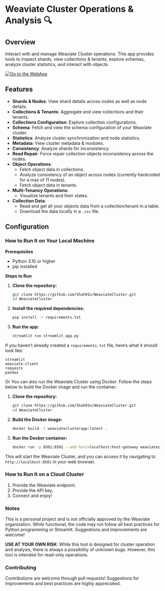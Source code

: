 # Weaviate Cluster Operations & Analysis 🔍

## Overview

Interact with and manage Weaviate Cluster operations. This app provides tools to inspect shards, view collections & tenants, explore schemas, analyze cluster statistics, and interact with objects.

[![Go to the WebApp](https://static.streamlit.io/badges/streamlit_badge_black_white.svg)](https://weaviatecluster.streamlit.app/)

## Features

- **Shards & Nodes**: View shard details across nodes as well as node details.
- **Collections & Tenants**: Aggregate and view collections and their tenants.
- **Collections Configuration**: Explore collection configurations.
- **Schema**: Fetch and view the schema configuration of your Weaviate cluster.
- **Statistics**: Analyze cluster synchronization and node statistics.
- **Metadata**: View cluster metadata & modules.
- **Consistency**: Analyze shards for inconsistency.
- **Read Repair**: Force repair collection objects inconsistency across the nodes.
- **Object Operations**:
   - Fetch object data in collections.
   - Analyze consistency of an object across nodes (currently hardcoded for a max of 11 nodes).
   - Fetch object data in tenants.
- **Multi-Tenancy Operations**:
   - Visualize tenants and their states.
- **Collection Data**:
   - Read and get all your objects data from a collection/tenant in a table.
   - Download the data locally in a `.csv` file.

## Configuration

### How to Run It on Your Local Machine

**Prerequisites**

- Python 3.10 or higher
- pip installed

**Steps to Run**

1. **Clone the repository:**

    ```bash
    git clone https://github.com/Shah91n/WeaviateCluster.git
    cd WeaviateCluster
    ```

2. **Install the required dependencies:**

    ```bash
    pip install -r requirements.txt
    ```

3. **Run the app:**

    ```bash
    streamlit run streamlit_app.py
    ```

If you haven’t already created a `requirements.txt` file, here’s what it should look like:

```text
streamlit
weaviate-client
requests
pandas
```

Or You can also run the Weaviate Cluster using Docker. Follow the steps below to build the Docker image and run the container:

1. **Clone the repository:**

    ```bash
    git clone https://github.com/Shah91n/WeaviateCluster.git
    cd WeaviateCluster
    ```

2. **Build the Docker image:**

    ```bash
    docker build -t weaviateclusterapp:latest .
    ```

3. **Run the Docker container:**

    ```bash
    docker run -p 8501:8501 --add-host=localhost:host-gateway weaviateclusterapp
    ```

This will start the Weaviate Cluster, and you can access it by navigating to `http://localhost:8501` in your web browser.

### How to Run It on a Cloud Cluster

1. Provide the Weaviate endpoint.
2. Provide the API key.
3. Connect and enjoy!

### Notes

This is a personal project and is not officially approved by the Weaviate organization. While functional, the code may not follow all best practices for Python programming or Streamlit. Suggestions and improvements are welcome!

**USE AT YOUR OWN RISK**: While this tool is designed for cluster operation and analysis, there is always a possibility of unknown bugs. However, this tool is intended for read-only operations.

### Contributing

Contributions are welcome through pull requests! Suggestions for improvements and best practices are highly appreciated.
